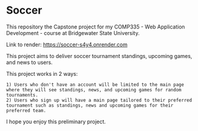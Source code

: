 # Soccer
This repository the Capstone project for my COMP335 - Web Application Development - course at Bridgewater State University.

Link to render: https://soccer-s4y4.onrender.com

This project aims to deliver soccer tournament standings, upcoming games, and news to users. 

This project works in 2 ways: 

    1) Users who don't have an account will be limited to the main page where they will see standings, news, and upcoming games for random tournaments.
    2) Users who sign up will have a main page tailored to their preferred tournament such as standings, news and upcoming games for their preferred team.

I hope you enjoy this preliminary project. 